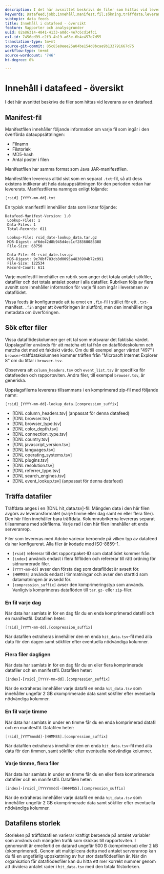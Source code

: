 ```yaml
---
description: I det här avsnittet beskrivs de filer som hittas vid leverans av en datafeed.
keywords: Datafeed;jobb;innehåll;manifest;fil;sökning;träffdata;leveransinnehåll
subtopic: data feeds
title: Innehåll i datafeed - översikt
feature: Rapporter och analysgrunder
uuid: 82a86314-4841-4133-a0dc-4e7c6cd14fc1
exl-id: 7456ed99-c2f3-4b19-a63e-6b4e457e7d55
translation-type: tm+mt
source-git-commit: 05c85e0eee25a04be154d8bcae9b133791667d75
workflow-type: tm+mt
source-wordcount: '746'
ht-degree: 0%

---
```


# Innehåll i datafeed - översikt

I det här avsnittet beskrivs de filer som hittas vid leverans av en datafeed.

## Manifest-fil

Manifestfilen innehåller följande information om varje fil som ingår i den överförda datauppsättningen:

* Filnamn
* Filstorlek
* MD5-hash
* Antal poster i filen

Manifestfilen har samma format som Java JAR-manifestfilen.

Manifestfilen levereras alltid sist som en separat `.txt`-fil, så att dess existens indikerar att hela datauppsättningen för den perioden redan har levererats. Manifestfilerna namnges enligt följande:

```text
[rsid]_[YYYY-mm-dd].txt
```

En typisk manifestfil innehåller data som liknar följande:

```text
Datafeed-Manifest-Version: 1.0
 Lookup-Files: 1
 Data-Files: 1
 Total-Records: 611

 Lookup-File: rsid_date-lookup_data.tar.gz
 MD5-Digest: af6de42d8b945d4ec1cf28360085308
 File-Size: 63750

 Data-File: 01-rsid_date.tsv.gz
 MD5-Digest: 9c70bf783cb3d0095a4836904b72c991
 File-Size: 122534
 Record-Count: 611
```

Varje manifestfil innehåller en rubrik som anger det totala antalet sökfiler, datafiler och det totala antalet poster i alla datafiler. Rubriken följs av flera avsnitt som innehåller information för varje fil som ingår i leveransen av dataflödet.

Vissa feeds är konfigurerade att ta emot en `.fin`-fil i stället för ett `.txt`-manifest. `.fin` anger att överföringen är slutförd, men den innehåller inga metadata om överföringen.

## Sök efter filer

Vissa dataflödeskolumner ger ett tal som motsvarar det faktiska värdet. Uppslagsfiler används för att matcha ett tal från en dataflödeskolumn och matcha det med ett faktiskt värde. Om du till exempel anger värdet &quot;497&quot; i `browser`-träffdatakolumnen kommer träffen från &quot;Microsoft Internet Explorer 8&quot; om du tittar i `browser.tsv`.

Observera att `column_headers.tsv` och `event_list.tsv` är specifika för datafeeden och rapportsviten. Andra filer, till exempel `browser.tsv`, är generiska.

Uppslagsfilerna levereras tillsammans i en komprimerad zip-fil med följande namn:

```text
[rsid]_[YYYY-mm-dd]-lookup_data.[compression_suffix]
```

* [!DNL column_headers.tsv] (anpassat för denna datafeed)
* [!DNL browser.tsv]
* [!DNL browser_type.tsv]
* [!DNL color_depth.tsv]
* [!DNL connection_type.tsv]
* [!DNL country.tsv]
* [!DNL javascript_version.tsv]
* [!DNL languages.tsv]
* [!DNL operating_systems.tsv]
* [!DNL plugins.tsv]
* [!DNL resolution.tsv]
* [!DNL referrer_type.tsv]
* [!DNL search_engines.tsv]
* [!DNL event_lookup.tsv] (anpassat för denna datafeed)

## Träffa datafiler

Träffdata anges i en [!DNL hit_data.tsv]-fil. Mängden data i den här filen avgörs av leveransformatet (varje timme eller dag samt en eller flera filer). Den här filen innehåller bara träffdata. Kolumnrubrikerna levereras separat tillsammans med sökfilerna. Varje rad i den här filen innehåller ett enda serveranrop.

Filer som levereras med Adobe varierar beroende på vilken typ av datafeed du har konfigurerat. Alla filer är kodade med ISO-8859-1.

* `[rsid]` refererar till det rapportpaket-ID som dataflödet kommer från.
* `[index]` används endast i flera filflöden och refererar till rätt ordning för sidnumrerade filer.
* `[YYYY-mm-dd]` avser den första dag som dataflödet är avsett för.
* `[HHMMSS]` används endast i timmatningar och avser den starttid som datamatningen är avsedd för.
* `[compression_suffix]` avser den komprimeringstyp som används. Vanligtvis komprimeras dataflöden till `tar.gz`- eller `zip`-filer.

### En fil varje dag

När data har samlats in för en dag får du en enda komprimerad datafil och en manifestfil. Datafilen heter:

`[rsid]_[YYYY-mm-dd].[compression_suffix]`

När datafilen extraheras innehåller den en enda `hit_data.tsv`-fil med alla data för den dagen samt sökfiler efter eventuella nödvändiga kolumner.

### Flera filer dagligen

När data har samlats in för en dag får du en eller flera komprimerade datafiler och en manifestfil. Datafilen heter:

`[index]-[rsid]_[YYYY-mm-dd].[compression_suffix]`

När de extraheras innehåller varje datafil en enda `hit_data.tsv` som innehåller ungefär 2 GB okomprimerade data samt sökfiler efter eventuella nödvändiga kolumner.

### En fil varje timme

När data har samlats in under en timme får du en enda komprimerad datafil och en manifestfil. Datafilen heter:

`[rsid]_[YYYYmmdd]-[HHMMSS].[compression_suffix]`

När datafilen extraheras innehåller den en enda `hit_data.tsv`-fil med alla data för den timmen, samt sökfiler efter eventuella nödvändiga kolumner.

### Varje timme, flera filer

När data har samlats in under en timme får du en eller flera komprimerade datafiler och en manifestfil. Datafilen heter:

`[index]-[rsid]_[YYYYmmdd]-[HHMMSS].[compression_suffix]`

När de extraheras innehåller varje datafil en enda `hit_data.tsv` som innehåller ungefär 2 GB okomprimerade data samt sökfiler efter eventuella nödvändiga kolumner.

## Datafilens storlek

Storleken på träffdatafilen varierar kraftigt beroende på antalet variabler som används och mängden trafik som skickas till rapportsviten. I genomsnitt är emellertid en datarad ungefär 500 B (komprimerad) eller 2 kB (okomprimerad). Genom att multiplicera detta med antalet serveranrop kan du få en ungefärlig uppskattning av hur stor dataflödesfilen är. När din organisation får dataflödesfiler kan du hitta ett mer korrekt nummer genom att dividera antalet rader i `hit_data.tsv` med den totala filstorleken.
